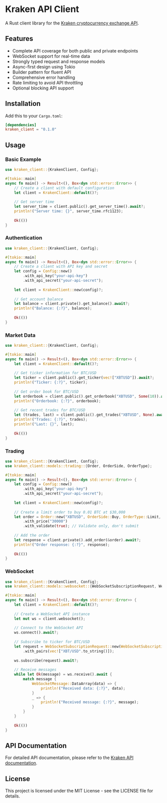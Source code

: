 # Kraken API Client

A Rust client library for the [Kraken cryptocurrency exchange API](https://docs.kraken.com/rest/).

## Features

- Complete API coverage for both public and private endpoints
- WebSocket support for real-time data
- Strongly typed request and response models
- Async-first design using Tokio
- Builder pattern for fluent API
- Comprehensive error handling
- Rate limiting to avoid API throttling
- Optional blocking API support

## Installation

Add this to your `Cargo.toml`:

```toml
[dependencies]
kraken_client = "0.1.0"
```

## Usage

### Basic Example

```rust
use kraken_client::{KrakenClient, Config};

#[tokio::main]
async fn main() -> Result<(), Box<dyn std::error::Error>> {
    // Create a client with default configuration
    let client = KrakenClient::default()?;
    
    // Get server time
    let server_time = client.public().get_server_time().await?;
    println!("Server time: {}", server_time.rfc1123);
    
    Ok(())
}
```

### Authentication

```rust
use kraken_client::{KrakenClient, Config};

#[tokio::main]
async fn main() -> Result<(), Box<dyn std::error::Error>> {
    // Create a client with API key and secret
    let config = Config::new()
        .with_api_key("your-api-key")
        .with_api_secret("your-api-secret");
    
    let client = KrakenClient::new(config)?;
    
    // Get account balance
    let balance = client.private().get_balance().await?;
    println!("Balance: {:?}", balance);
    
    Ok(())
}
```

### Market Data

```rust
use kraken_client::{KrakenClient, Config};

#[tokio::main]
async fn main() -> Result<(), Box<dyn std::error::Error>> {
    let client = KrakenClient::default()?;
    
    // Get ticker information for BTC/USD
    let ticker = client.public().get_ticker(vec!["XBTUSD"]).await?;
    println!("Ticker: {:?}", ticker);
    
    // Get order book for BTC/USD
    let orderbook = client.public().get_orderbook("XBTUSD", Some(10)).await?;
    println!("Orderbook: {:?}", orderbook);
    
    // Get recent trades for BTC/USD
    let (trades, last) = client.public().get_trades("XBTUSD", None).await?;
    println!("Trades: {:?}", trades);
    println!("Last: {}", last);
    
    Ok(())
}
```

### Trading

```rust
use kraken_client::{KrakenClient, Config};
use kraken_client::models::trading::{Order, OrderSide, OrderType};

#[tokio::main]
async fn main() -> Result<(), Box<dyn std::error::Error>> {
    let config = Config::new()
        .with_api_key("your-api-key")
        .with_api_secret("your-api-secret");
    
    let client = KrakenClient::new(config)?;
    
    // Create a limit order to buy 0.01 BTC at $30,000
    let order = Order::new("XBTUSD", OrderSide::Buy, OrderType::Limit, "0.01")
        .with_price("30000")
        .with_validate(true); // Validate only, don't submit
    
    // Add the order
    let response = client.private().add_order(&order).await?;
    println!("Order response: {:?}", response);
    
    Ok(())
}
```

### WebSocket

```rust
use kraken_client::{KrakenClient, Config};
use kraken_client::models::websocket::{WebSocketSubscriptionRequest, WebSocketSubscriptionType, WebSocketMessage};

#[tokio::main]
async fn main() -> Result<(), Box<dyn std::error::Error>> {
    let client = KrakenClient::default()?;
    
    // Create a WebSocket API instance
    let mut ws = client.websocket();
    
    // Connect to the WebSocket API
    ws.connect().await?;
    
    // Subscribe to ticker for BTC/USD
    let request = WebSocketSubscriptionRequest::new(WebSocketSubscriptionType::Ticker)
        .with_pairs(vec!["XBT/USD".to_string()]);
    
    ws.subscribe(request).await?;
    
    // Receive messages
    while let Ok(message) = ws.receive().await {
        match message {
            WebSocketMessage::DataArray(data) => {
                println!("Received data: {:?}", data);
            }
            _ => {
                println!("Received message: {:?}", message);
            }
        }
    }
    
    Ok(())
}
```

## API Documentation

For detailed API documentation, please refer to the [Kraken API documentation](https://docs.kraken.com/rest/).

## License

This project is licensed under the MIT License - see the LICENSE file for details.

